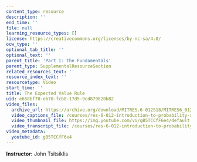 ```yaml
---
content_type: resource
description: ''
end_time: ''
file: null
learning_resource_types: []
license: https://creativecommons.org/licenses/by-nc-sa/4.0/
ocw_type: ''
optional_tab_title: ''
optional_text: ''
parent_title: 'Part I: The Fundamentals'
parent_type: SupplementalResourceSection
related_resources_text: ''
resource_index_text: ''
resourcetype: Video
start_time: ''
title: The Expected Value Rule
uid: e658bf70-eb70-fcb8-17d5-9cd879820b82
video_files:
  archive_url: https://archive.org/download/MITRES.6-012S18/MITRES6_012S18_L05-10_300k.mp4
  video_captions_file: /courses/res-6-012-introduction-to-probability-spring-2018/1a0edf2378cb5fa5ab6c3362d7d26728_gB5TCCfF6e4.vtt
  video_thumbnail_file: https://img.youtube.com/vi/gB5TCCfF6e4/default.jpg
  video_transcript_file: /courses/res-6-012-introduction-to-probability-spring-2018/b801f977d5bf2fd3bb7c161043cfe4dd_gB5TCCfF6e4.pdf
video_metadata:
  youtube_id: gB5TCCfF6e4
---
```


**Instructor:** John Tsitsiklis


